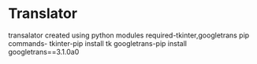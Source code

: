 # Translator
transalator created using python
modules required-tkinter,googletrans
pip commands-
tkinter-pip install tk
googletrans-pip install googletrans==3.1.0a0
